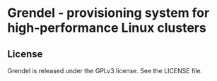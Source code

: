 # Grendel - provisioning system for high-performance Linux clusters


## License

Grendel is released under the GPLv3 license. See the LICENSE file.
